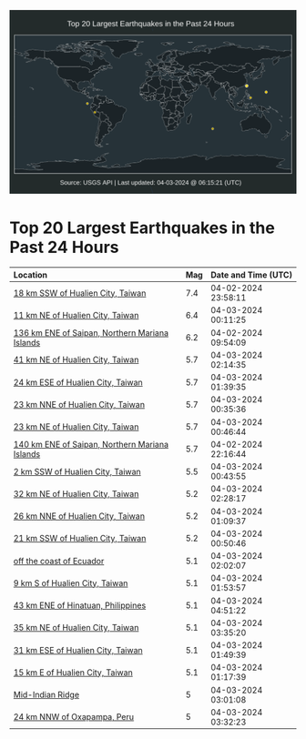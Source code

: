 ![Map](./map.png)

# Top 20 Largest Earthquakes in the Past 24 Hours

| Location | Mag | Date and Time (UTC) |
|:---|:---|:---|
| [18 km SSW of Hualien City, Taiwan](https://earthquake.usgs.gov/earthquakes/eventpage/us7000m9g4) | 7.4 | 04-02-2024 23:58:11 |
| [11 km NE of Hualien City, Taiwan](https://earthquake.usgs.gov/earthquakes/eventpage/us7000m9gc) | 6.4 | 04-03-2024 00:11:25 |
| [136 km ENE of Saipan, Northern Mariana Islands](https://earthquake.usgs.gov/earthquakes/eventpage/us7000m9bq) | 6.2 | 04-02-2024 09:54:09 |
| [41 km NE of Hualien City, Taiwan](https://earthquake.usgs.gov/earthquakes/eventpage/us7000m9hp) | 5.7 | 04-03-2024 02:14:35 |
| [24 km ESE of Hualien City, Taiwan](https://earthquake.usgs.gov/earthquakes/eventpage/us7000m9h9) | 5.7 | 04-03-2024 01:39:35 |
| [23 km NNE of Hualien City, Taiwan](https://earthquake.usgs.gov/earthquakes/eventpage/us7000m9gh) | 5.7 | 04-03-2024 00:35:36 |
| [23 km NE of Hualien City, Taiwan](https://earthquake.usgs.gov/earthquakes/eventpage/us7000m9gp) | 5.7 | 04-03-2024 00:46:44 |
| [140 km ENE of Saipan, Northern Mariana Islands](https://earthquake.usgs.gov/earthquakes/eventpage/us7000m9fv) | 5.7 | 04-02-2024 22:16:44 |
| [2 km SSW of Hualien City, Taiwan](https://earthquake.usgs.gov/earthquakes/eventpage/us7000m9gm) | 5.5 | 04-03-2024 00:43:55 |
| [32 km NE of Hualien City, Taiwan](https://earthquake.usgs.gov/earthquakes/eventpage/us7000m9ht) | 5.2 | 04-03-2024 02:28:17 |
| [26 km NNE of Hualien City, Taiwan](https://earthquake.usgs.gov/earthquakes/eventpage/us7000m9h5) | 5.2 | 04-03-2024 01:09:37 |
| [21 km SSW of Hualien City, Taiwan](https://earthquake.usgs.gov/earthquakes/eventpage/us7000m9gx) | 5.2 | 04-03-2024 00:50:46 |
| [off the coast of Ecuador](https://earthquake.usgs.gov/earthquakes/eventpage/us7000m9hl) | 5.1 | 04-03-2024 02:02:07 |
| [9 km S of Hualien City, Taiwan](https://earthquake.usgs.gov/earthquakes/eventpage/us7000m9hk) | 5.1 | 04-03-2024 01:53:57 |
| [43 km ENE of Hinatuan, Philippines](https://earthquake.usgs.gov/earthquakes/eventpage/us7000m9j3) | 5.1 | 04-03-2024 04:51:22 |
| [35 km NE of Hualien City, Taiwan](https://earthquake.usgs.gov/earthquakes/eventpage/us7000m9if) | 5.1 | 04-03-2024 03:35:20 |
| [31 km ESE of Hualien City, Taiwan](https://earthquake.usgs.gov/earthquakes/eventpage/us7000m9hh) | 5.1 | 04-03-2024 01:49:39 |
| [15 km E of Hualien City, Taiwan](https://earthquake.usgs.gov/earthquakes/eventpage/us7000m9h7) | 5.1 | 04-03-2024 01:17:39 |
| [Mid-Indian Ridge](https://earthquake.usgs.gov/earthquakes/eventpage/us7000m9ia) | 5 | 04-03-2024 03:01:08 |
| [24 km NNW of Oxapampa, Peru](https://earthquake.usgs.gov/earthquakes/eventpage/us7000m9ie) | 5 | 04-03-2024 03:32:23 |
